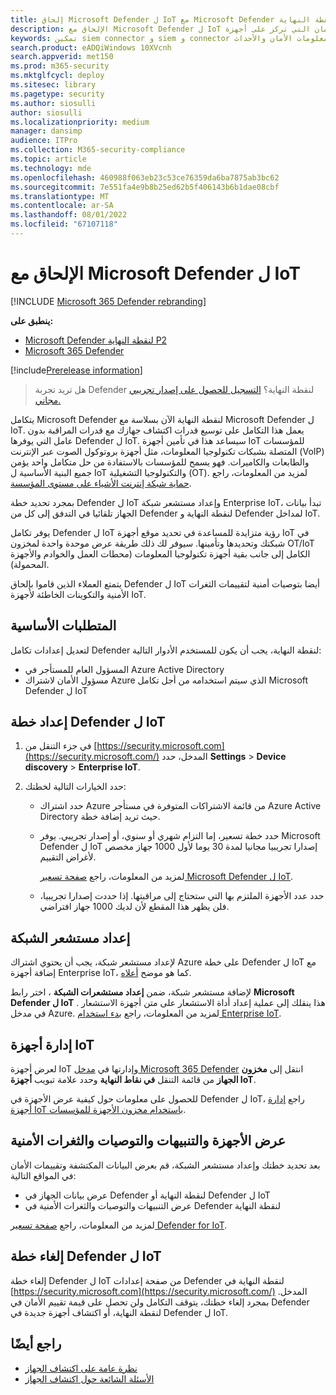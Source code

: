 ```yaml
---
title: إلحاق Microsoft Defender ل IoT مع Microsoft Defender لنقطة النهاية
description: الإلحاق مع Microsoft Defender ل IoT للحصول على تقييمات الرؤية والأمان التي تركز على أجهزة IoT.
keywords: تمكين siem connector و siem و connector ومعلومات الأمان والأحداث
search.product: eADQiWindows 10XVcnh
search.appverid: met150
ms.prod: m365-security
ms.mktglfcycl: deploy
ms.sitesec: library
ms.pagetype: security
ms.author: siosulli
author: siosulli
ms.localizationpriority: medium
manager: dansimp
audience: ITPro
ms.collection: M365-security-compliance
ms.topic: article
ms.technology: mde
ms.openlocfilehash: 460988f063eb23c53ce76359da6ba7875ab3bc62
ms.sourcegitcommit: 7e551fa4e9b8b25ed62b5f406143b6b1dae08cbf
ms.translationtype: MT
ms.contentlocale: ar-SA
ms.lasthandoff: 08/01/2022
ms.locfileid: "67107118"
---
```

# <a name="onboard-with-microsoft-defender-for-iot"></a>الإلحاق مع Microsoft Defender ل IoT

[!INCLUDE [Microsoft 365 Defender rebranding](../../includes/microsoft-defender.md)]

**ينطبق على:**

- [Microsoft Defender لنقطة النهاية P2](https://go.microsoft.com/fwlink/?linkid=2154037)
- [Microsoft 365 Defender](https://go.microsoft.com/fwlink/?linkid=2118804)

[!include[Prerelease information](../../includes/prerelease.md)]

> هل تريد تجربة Defender لنقطة النهاية؟ [التسجيل للحصول على إصدار تجريبي مجاني.](https://signup.microsoft.com/create-account/signup?products=7f379fee-c4f9-4278-b0a1-e4c8c2fcdf7e&ru=https://aka.ms/MDEp2OpenTrial?ocid=docs-wdatp-enablesiem-abovefoldlink)

يتكامل Microsoft Defender لنقطة النهاية الآن بسلاسة مع Microsoft Defender ل IoT. يعمل هذا التكامل على توسيع قدرات اكتشاف جهازك مع قدرات المراقبة بدون عامل التي يوفرها Defender ل IoT. سيساعد هذا في تأمين أجهزة IoT للمؤسسات المتصلة بشبكات تكنولوجيا المعلومات، مثل أجهزة بروتوكول الصوت عبر الإنترنت (VoIP) والطابعات والكاميرات. فهو يسمح للمؤسسات بالاستفادة من حل متكامل واحد يؤمن جميع البنية الأساسية ل IoT والتكنولوجيا التشغيلية (OT). لمزيد من المعلومات، راجع [حماية شبكة إنترنت الأشياء على مستوى المؤسسة](/azure/defender-for-iot/organizations/overview-eiot).

بمجرد تحديد خطة Defender ل IoT وإعداد مستشعر شبكة Enterprise IoT، تبدأ بيانات الجهاز تلقائيا في التدفق إلى كل من Defender لنقطة النهاية و Defender لمداخل IoT. 

يوفر تكامل Defender ل IoT رؤية متزايدة للمساعدة في تحديد موقع أجهزة IoT في شبكتك وتحديدها وتأمينها. سيوفر لك ذلك طريقة عرض موحدة واحدة لمخزون OT/IoT الكامل إلى جانب بقية أجهزة تكنولوجيا المعلومات (محطات العمل والخوادم والأجهزة المحمولة).

يتمتع العملاء الذين قاموا بإلحاق Defender ل IoT أيضا بتوصيات أمنية لتقييمات الثغرات الأمنية والتكوينات الخاطئة لأجهزة IoT.

## <a name="prerequisites"></a>المتطلبات الأساسية

لتعديل إعدادات تكامل Defender لنقطة النهاية، يجب أن يكون للمستخدم الأدوار التالية:

- المسؤول العام للمستأجر في Azure Active Directory
- مسؤول الأمان لاشتراك Azure الذي سيتم استخدامه من أجل تكامل Microsoft Defender ل IoT

## <a name="onboard-a-defender-for-iot-plan"></a>إعداد خطة Defender ل IoT

1. في جزء التنقل من [https://security.microsoft.com](https://security.microsoft.com/) المدخل، حدد **Settings** \> **Device discovery** \> **Enterprise IoT**.

1. حدد الخيارات التالية لخطتك:

   - حدد اشتراك Azure من قائمة الاشتراكات المتوفرة في مستأجر Azure Active Directory حيث تريد إضافة خطة.

   - حدد خطة تسعير، إما التزام شهري أو سنوي، أو إصدار تجريبي. يوفر Microsoft Defender ل IoT إصدارا تجريبيا مجانيا لمدة 30 يوما لأول 1000 جهاز مخصص لأغراض التقييم.

      لمزيد من المعلومات، راجع [صفحة تسعير Microsoft Defender ل IoT](https://azure.microsoft.com/pricing/details/iot-defender/).
   
   - حدد عدد الأجهزة الملتزم بها التي ستحتاج إلى مراقبتها. إذا حددت إصدارا تجريبيا، فلن يظهر هذا المقطع لأن لديك 1000 جهاز افتراضي.

## <a name="set-up-a-network-sensor"></a>إعداد مستشعر الشبكة

لإعداد مستشعر شبكة، يجب أن يحتوي اشتراك Azure على خطة Defender ل IoT مع إضافة أجهزة Enterprise IoT، كما هو موضح [أعلاه](#onboard-a-defender-for-iot-plan).

لإضافة مستشعر شبكة، ضمن **إعداد مستشعرات الشبكة** ، اختر رابط **Microsoft Defender ل IoT** . هذا ينقلك إلى عملية إعداد أداة الاستشعار على متن أجهزة الاستشعار في مدخل Azure. لمزيد من المعلومات، راجع [بدء استخدام Enterprise IoT](/azure/defender-for-iot/organizations/tutorial-getting-started-eiot-sensor).

## <a name="managing-your-iot-devices"></a>إدارة أجهزة IoT

لعرض أجهزة IoT وإدارتها في [مدخل Microsoft 365 Defender](https://security.microsoft.com/) انتقل إلى **مخزون الجهاز** من قائمة التنقل **في نقاط النهاية** وحدد علامة تبويب **أجهزة IoT**.

للحصول على معلومات حول كيفية عرض الأجهزة في Defender ل IoT، راجع [إدارة أجهزة IoT باستخدام مخزون الأجهزة للمؤسسات](/azure/defender-for-iot/organizations/how-to-manage-device-inventory-for-organizations).


## <a name="view-devices-alerts-recommendations-and-vulnerabilities"></a>عرض الأجهزة والتنبيهات والتوصيات والثغرات الأمنية

بعد تحديد خطتك وإعداد مستشعر الشبكة، قم بعرض البيانات المكتشفة وتقييمات الأمان في المواقع التالية:

- عرض بيانات الجهاز في Defender لنقطة النهاية أو Defender ل IoT
- عرض التنبيهات والتوصيات والثغرات الأمنية في Defender لنقطة النهاية

لمزيد من المعلومات، راجع [صفحة تسعير Defender for IoT](https://azure.microsoft.com/pricing/details/iot-defender/). 

## <a name="cancel-your-defender-for-iot-plan"></a>إلغاء خطة Defender ل IoT

إلغاء خطة Defender ل IoT من صفحة إعدادات Defender لنقطة النهاية في [https://security.microsoft.com](https://security.microsoft.com/) المدخل. بمجرد إلغاء خطتك، يتوقف التكامل ولن تحصل على قيمة تقييم الأمان في Defender لنقطة النهاية، أو اكتشاف أجهزة جديدة في Defender ل IoT.

## <a name="see-also"></a>راجع أيضًا

- [نظرة عامة على اكتشاف الجهاز](configure-device-discovery.md)
- [الأسئلة الشائعة حول اكتشاف الجهاز](device-discovery-faq.md)

